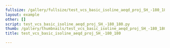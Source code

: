```yaml
---
fullsize: /gallery/fullsize/test_vcs_basic_isoline_aeqd_proj_SH_-180_180.png
layout: example
other: []
script: test_vcs_basic_isoline_aeqd_proj_SH_-180_180.py
thumb: /gallery/thumbnails/test_vcs_basic_isoline_aeqd_proj_SH_-180_180.png
title: test_vcs_basic_isoline_aeqd_proj_SH_-180_180

---
```

